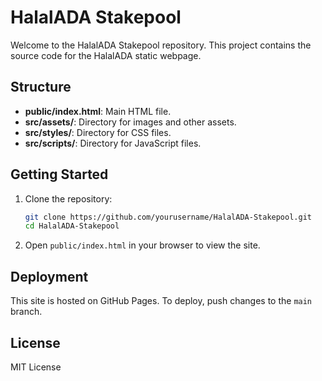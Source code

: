 # HalalADA Stakepool

Welcome to the HalalADA Stakepool repository. This project contains the source code for the HalalADA static webpage.

## Structure

- **public/index.html**: Main HTML file.
- **src/assets/**: Directory for images and other assets.
- **src/styles/**: Directory for CSS files.
- **src/scripts/**: Directory for JavaScript files.

## Getting Started

1. Clone the repository:

   ```bash
   git clone https://github.com/yourusername/HalalADA-Stakepool.git
   cd HalalADA-Stakepool
   ```

2. Open `public/index.html` in your browser to view the site.

## Deployment

This site is hosted on GitHub Pages. To deploy, push changes to the `main` branch.

## License

MIT License
